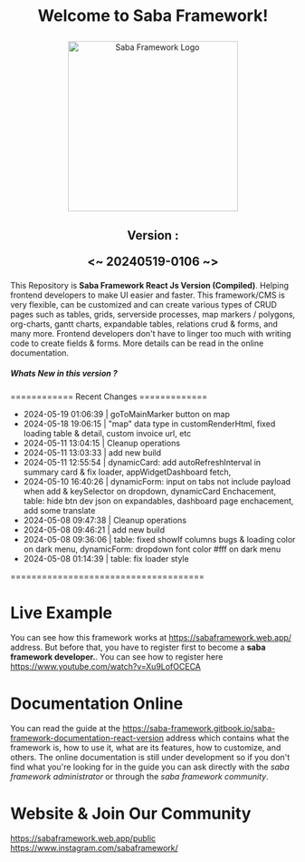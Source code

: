 # <p align="center">Welcome to Saba Framework!</p>

<p align="center"><img src="https://res.cloudinary.com/insaba/image/upload/v1700625287/saba_framework/logo_saba_framework_gqw72y.png" alt="Saba Framework Logo" width="300"></p>

## <p align="center">Version : </p><p align="center"><~ 20240519-0106 ~></p>

This Repository is **Saba Framework React Js Version (Compiled)**. Helping frontend developers to make UI easier and faster. This framework/CMS is very flexible, can be customized and can create various types of CRUD pages such as tables, grids, serverside processes, map markers / polygons, org-charts, gantt charts, expandable tables, relations crud & forms, and many more. Frontend developers don't have to linger too much with writing code to create fields & forms. More details can be read in the online documentation.

##### Whats New in this version ?

============ Recent Changes =============

- 2024-05-19 01:06:39 | goToMainMarker button on map
- 2024-05-18 19:06:15 | "map" data type in customRenderHtml, fixed loading table & detail, custom invoice url, etc
- 2024-05-11 13:04:15 | Cleanup operations
- 2024-05-11 13:03:33 | add new build
- 2024-05-11 12:55:54 | dynamicCard: add autoRefreshInterval in summary card & fix loader, appWidgetDashboard fetch,
- 2024-05-10 16:40:26 | dynamicForm: input on tabs not include payload when add & keySelector on dropdown, dynamicCard Enchacement, table: hide btn dev json on expandables, dashboard page enchacement, add some translate
- 2024-05-08 09:47:38 | Cleanup operations
- 2024-05-08 09:46:21 | add new build
- 2024-05-08 09:36:06 | table: fixed showIf columns bugs & loading color on dark menu, dynamicForm: dropdown font color #fff on dark menu
- 2024-05-08 01:14:39 | table: fix loader style

=====================================

# Live Example

You can see how this framework works at https://sabaframework.web.app/ address. But before that, you have to register first to become a **saba framework developer.**. You can see how to register here https://www.youtube.com/watch?v=Xu9LofOCECA

# Documentation Online

You can read the guide at the https://saba-framework.gitbook.io/saba-framework-documentation-react-version address which contains what the framework is, how to use it, what are its features, how to customize, and others. The online documentation is still under development so if you don't find what you're looking for in the guide you can ask directly with the _saba framework administrator_ or through the _saba framework community_.

# Website & Join Our Community

https://sabaframework.web.app/public
https://www.instagram.com/sabaframework/
